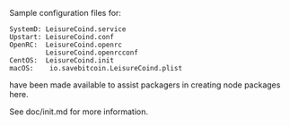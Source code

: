Sample configuration files for:
```
SystemD: LeisureCoind.service
Upstart: LeisureCoind.conf
OpenRC:  LeisureCoind.openrc
         LeisureCoind.openrcconf
CentOS:  LeisureCoind.init
macOS:    io.savebitcoin.LeisureCoind.plist
```
have been made available to assist packagers in creating node packages here.

See doc/init.md for more information.
